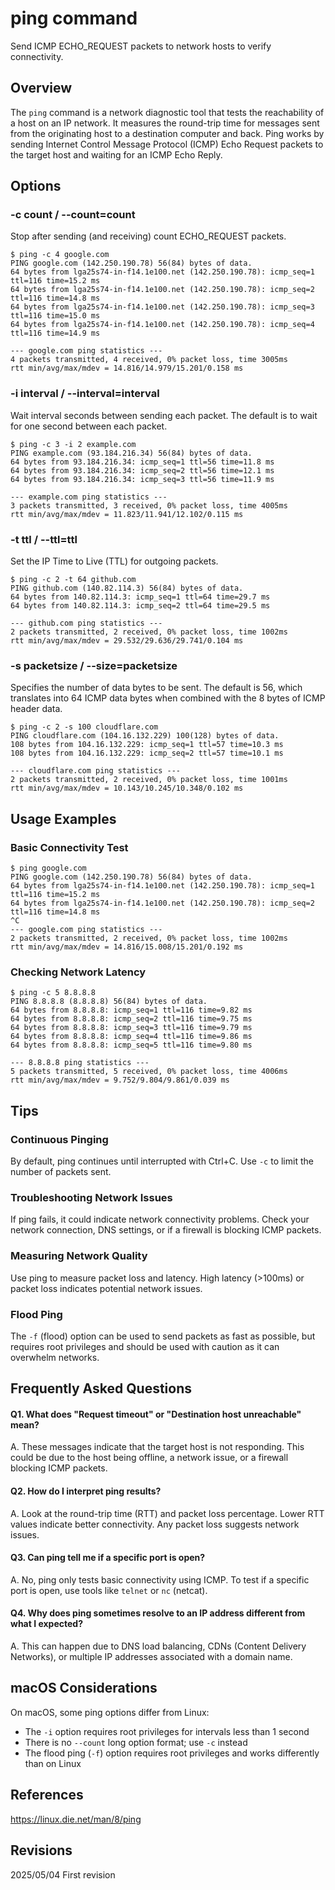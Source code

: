 # ping command

Send ICMP ECHO_REQUEST packets to network hosts to verify connectivity.

## Overview

The `ping` command is a network diagnostic tool that tests the reachability of a host on an IP network. It measures the round-trip time for messages sent from the originating host to a destination computer and back. Ping works by sending Internet Control Message Protocol (ICMP) Echo Request packets to the target host and waiting for an ICMP Echo Reply.

## Options

### **-c count** / **--count=count**

Stop after sending (and receiving) count ECHO_REQUEST packets.

```console
$ ping -c 4 google.com
PING google.com (142.250.190.78) 56(84) bytes of data.
64 bytes from lga25s74-in-f14.1e100.net (142.250.190.78): icmp_seq=1 ttl=116 time=15.2 ms
64 bytes from lga25s74-in-f14.1e100.net (142.250.190.78): icmp_seq=2 ttl=116 time=14.8 ms
64 bytes from lga25s74-in-f14.1e100.net (142.250.190.78): icmp_seq=3 ttl=116 time=15.0 ms
64 bytes from lga25s74-in-f14.1e100.net (142.250.190.78): icmp_seq=4 ttl=116 time=14.9 ms

--- google.com ping statistics ---
4 packets transmitted, 4 received, 0% packet loss, time 3005ms
rtt min/avg/max/mdev = 14.816/14.979/15.201/0.158 ms
```

### **-i interval** / **--interval=interval**

Wait interval seconds between sending each packet. The default is to wait for one second between each packet.

```console
$ ping -c 3 -i 2 example.com
PING example.com (93.184.216.34) 56(84) bytes of data.
64 bytes from 93.184.216.34: icmp_seq=1 ttl=56 time=11.8 ms
64 bytes from 93.184.216.34: icmp_seq=2 ttl=56 time=12.1 ms
64 bytes from 93.184.216.34: icmp_seq=3 ttl=56 time=11.9 ms

--- example.com ping statistics ---
3 packets transmitted, 3 received, 0% packet loss, time 4005ms
rtt min/avg/max/mdev = 11.823/11.941/12.102/0.115 ms
```

### **-t ttl** / **--ttl=ttl**

Set the IP Time to Live (TTL) for outgoing packets.

```console
$ ping -c 2 -t 64 github.com
PING github.com (140.82.114.3) 56(84) bytes of data.
64 bytes from 140.82.114.3: icmp_seq=1 ttl=64 time=29.7 ms
64 bytes from 140.82.114.3: icmp_seq=2 ttl=64 time=29.5 ms

--- github.com ping statistics ---
2 packets transmitted, 2 received, 0% packet loss, time 1002ms
rtt min/avg/max/mdev = 29.532/29.636/29.741/0.104 ms
```

### **-s packetsize** / **--size=packetsize**

Specifies the number of data bytes to be sent. The default is 56, which translates into 64 ICMP data bytes when combined with the 8 bytes of ICMP header data.

```console
$ ping -c 2 -s 100 cloudflare.com
PING cloudflare.com (104.16.132.229) 100(128) bytes of data.
108 bytes from 104.16.132.229: icmp_seq=1 ttl=57 time=10.3 ms
108 bytes from 104.16.132.229: icmp_seq=2 ttl=57 time=10.1 ms

--- cloudflare.com ping statistics ---
2 packets transmitted, 2 received, 0% packet loss, time 1001ms
rtt min/avg/max/mdev = 10.143/10.245/10.348/0.102 ms
```

## Usage Examples

### Basic Connectivity Test

```console
$ ping google.com
PING google.com (142.250.190.78) 56(84) bytes of data.
64 bytes from lga25s74-in-f14.1e100.net (142.250.190.78): icmp_seq=1 ttl=116 time=15.2 ms
64 bytes from lga25s74-in-f14.1e100.net (142.250.190.78): icmp_seq=2 ttl=116 time=14.8 ms
^C
--- google.com ping statistics ---
2 packets transmitted, 2 received, 0% packet loss, time 1002ms
rtt min/avg/max/mdev = 14.816/15.008/15.201/0.192 ms
```

### Checking Network Latency

```console
$ ping -c 5 8.8.8.8
PING 8.8.8.8 (8.8.8.8) 56(84) bytes of data.
64 bytes from 8.8.8.8: icmp_seq=1 ttl=116 time=9.82 ms
64 bytes from 8.8.8.8: icmp_seq=2 ttl=116 time=9.75 ms
64 bytes from 8.8.8.8: icmp_seq=3 ttl=116 time=9.79 ms
64 bytes from 8.8.8.8: icmp_seq=4 ttl=116 time=9.86 ms
64 bytes from 8.8.8.8: icmp_seq=5 ttl=116 time=9.80 ms

--- 8.8.8.8 ping statistics ---
5 packets transmitted, 5 received, 0% packet loss, time 4006ms
rtt min/avg/max/mdev = 9.752/9.804/9.861/0.039 ms
```

## Tips

### Continuous Pinging

By default, ping continues until interrupted with Ctrl+C. Use `-c` to limit the number of packets sent.

### Troubleshooting Network Issues

If ping fails, it could indicate network connectivity problems. Check your network connection, DNS settings, or if a firewall is blocking ICMP packets.

### Measuring Network Quality

Use ping to measure packet loss and latency. High latency (>100ms) or packet loss indicates potential network issues.

### Flood Ping

The `-f` (flood) option can be used to send packets as fast as possible, but requires root privileges and should be used with caution as it can overwhelm networks.

## Frequently Asked Questions

#### Q1. What does "Request timeout" or "Destination host unreachable" mean?
A. These messages indicate that the target host is not responding. This could be due to the host being offline, a network issue, or a firewall blocking ICMP packets.

#### Q2. How do I interpret ping results?
A. Look at the round-trip time (RTT) and packet loss percentage. Lower RTT values indicate better connectivity. Any packet loss suggests network issues.

#### Q3. Can ping tell me if a specific port is open?
A. No, ping only tests basic connectivity using ICMP. To test if a specific port is open, use tools like `telnet` or `nc` (netcat).

#### Q4. Why does ping sometimes resolve to an IP address different from what I expected?
A. This can happen due to DNS load balancing, CDNs (Content Delivery Networks), or multiple IP addresses associated with a domain name.

## macOS Considerations

On macOS, some ping options differ from Linux:
- The `-i` option requires root privileges for intervals less than 1 second
- There is no `--count` long option format; use `-c` instead
- The flood ping (`-f`) option requires root privileges and works differently than on Linux

## References

https://linux.die.net/man/8/ping

## Revisions

2025/05/04 First revision